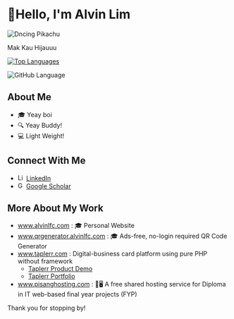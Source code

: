 #  👋Hello, I'm Alvin Lim 
![Dncing Pikachu](https://alvinlfc.com/image/pikachu.gif)

Mak Kau Hijauuu

[![Top Languages](https://github-readme-stats.vercel.app/api/top-langs/?username=alvinlimfangchuen&layout=compact&count_private=true&include_all_commits=true&hide=html&theme=dark)](https://github.com/alvinlimfangchuen)

![GitHub Language](https://img.shields.io/github/languages/top/alvinlimfangchuen/alvinlimfangchuen?style=flat&theme=dark)

## About Me
- 🎓 Yeay boi
- 🔍 Yeay Buddy!
- 💻 Light Weight!

## Connect With Me
- <img src="https://upload.wikimedia.org/wikipedia/commons/thumb/8/81/LinkedIn_icon.svg/2048px-LinkedIn_icon.svg.png" width="15" height="15" alt="LinkedIn Logo"> [LinkedIn](https://www.linkedin.com/in/alvin-lim-fang-chuen/)
- <img src="https://upload.wikimedia.org/wikipedia/commons/thumb/c/c7/Google_Scholar_logo.svg/2048px-Google_Scholar_logo.svg.png" width="15" height="15" alt="Google Scholar Logo"> [Google Scholar](https://scholar.google.com/citations?user=HPcSi-0AAAAJ&hl=en)

## More About My Work
- <a href="https://www.alvinlfc.com" target="_blank">www.alvinlfc.com</a> : 🎓 Personal Website
- <a href="https://www.qrgenerator.alvinlfc.com" target="_blank">www.qrgenerator.alvinlfc.com</a> : 🎓 Ads-free, no-login required QR Code Generator
- <a href="https://www.taplerr.com" target="_blank">www.taplerr.com</a> : Digital-business card platform using pure PHP without framework
  - <a href="https://www.youtube.com/shorts/x457xs1MIOg?feature=share" target="_blank">Taplerr Product Demo</a>
  - <a href="https://alvinlfc.com/portfolio/taplerr/" target="_blank">Taplerr Portfolio</a>
- <a href="https://www.pisanghosting.com" target="_blank">www.pisanghosting.com</a> : 🍌🖥️ A free shared hosting service for Diploma in IT web-based final year projects (FYP)

Thank you for stopping by!

